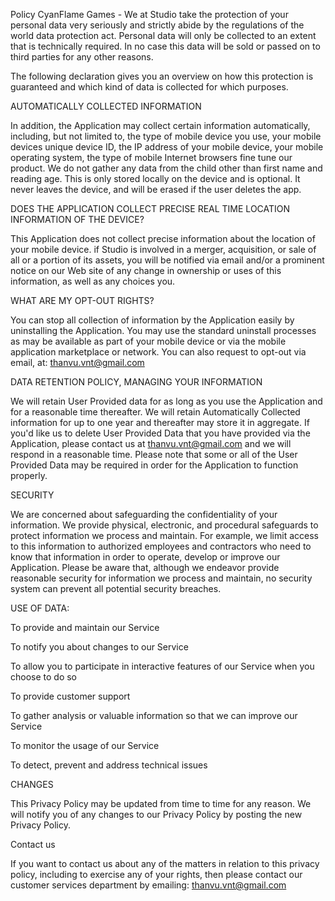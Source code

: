 Policy
CyanFlame Games - We at  Studio take the protection of your personal data very seriously and strictly abide by the regulations of the world data protection act. Personal data will only be collected to an extent that is technically required. In no case this data will be sold or passed on to third parties for any other reasons.

The following declaration gives you an overview on how this protection is guaranteed and which kind of data is collected for which purposes.

AUTOMATICALLY COLLECTED INFORMATION

In addition, the Application may collect certain information automatically, including, but not limited to, the type of mobile device you use, your mobile devices unique device ID, the IP address of your mobile device, your mobile operating system, the type of mobile Internet browsers fine tune our product. We do not gather any data from the child other than first name and reading age. This is only stored locally on the device and is optional. It never leaves the device, and will be erased if the user deletes the app.

DOES THE APPLICATION COLLECT PRECISE REAL TIME LOCATION INFORMATION OF THE DEVICE?

This Application does not collect precise information about the location of your mobile device. if  Studio is involved in a merger, acquisition, or sale of all or a portion of its assets, you will be notified via email and/or a prominent notice on our Web site of any change in ownership or uses of this information, as well as any choices you.

WHAT ARE MY OPT-OUT RIGHTS?

You can stop all collection of information by the Application easily by uninstalling the Application. You may use the standard uninstall processes as may be available as part of your mobile device or via the mobile application marketplace or network. You can also request to opt-out via email, at: thanvu.vnt@gmail.com

DATA RETENTION POLICY, MANAGING YOUR INFORMATION

We will retain User Provided data for as long as you use the Application and for a reasonable time thereafter. We will retain Automatically Collected information for up to one year and thereafter may store it in aggregate. If you'd like us to delete User Provided Data that you have provided via the Application, please contact us at thanvu.vnt@gmail.com and we will respond in a reasonable time. Please note that some or all of the User Provided Data may be required in order for the Application to function properly.

SECURITY

We are concerned about safeguarding the confidentiality of your information. We provide physical, electronic, and procedural safeguards to protect information we process and maintain. For example, we limit access to this information to authorized employees and contractors who need to know that information in order to operate, develop or improve our Application.
Please be aware that, although we endeavor provide reasonable security for information we process and maintain, no security system can prevent all potential security breaches.

USE OF DATA:

To provide and maintain our Service

To notify you about changes to our Service

To allow you to participate in interactive features of our Service when you choose to do so

To provide customer support

To gather analysis or valuable information so that we can improve our Service

To monitor the usage of our Service

To detect, prevent and address technical issues

CHANGES

This Privacy Policy may be updated from time to time for any reason. We will notify you of any changes to our Privacy Policy by posting the new Privacy Policy.

Contact us

If you want to contact us about any of the matters in relation to this privacy policy, including to exercise any of your rights, then please contact our customer services department by emailing: thanvu.vnt@gmail.com
